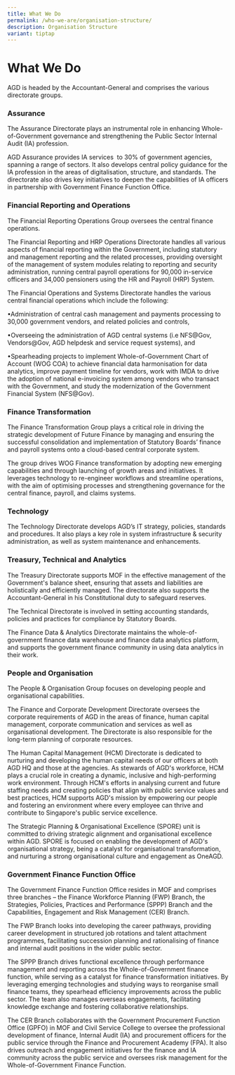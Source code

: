 ```yaml
---
title: What We Do
permalink: /who-we-are/organisation-structure/
description: Organisation Structure
variant: tiptap
---
```

<h1>What We Do</h1>
<p>AGD is headed by the Accountant-General and comprises the various directorate
groups.</p>
<h3>Assurance</h3>
<p>The Assurance Directorate plays an instrumental role in enhancing Whole-of-Government
governance and strengthening the Public Sector Internal Audit (IA) profession.</p>
<p></p>
<p>AGD Assurance provides IA services&nbsp; to 30% of government agencies,
spanning a range of sectors. It also develops central policy guidance for
the IA profession in the areas of digitalisation, structure, and standards.
The directorate also drives key initiatives to deepen the capabilities
of IA officers in partnership with Government Finance Function Office.</p>
<p></p>
<h3>Financial Reporting and Operations</h3>
<p>The Financial Reporting Operations Group oversees the central finance
operations.</p>
<p></p>
<p>The Financial Reporting and HRP Operations Directorate handles all various
aspects of financial reporting within the Government, including statutory
and management reporting and the related processes, providing oversight
of the management of system modules relating to reporting and security
administration, running central payroll operations for 90,000 in-service
officers and 34,000 pensioners using the HR and Payroll (HRP) System.</p>
<p></p>
<p>The Financial Operations and Systems Directorate handles the various central
financial operations which include the following:</p>
<p>•Administration of central cash management and payments processing to
30,000 government vendors, and related policies and controls,</p>
<p>•Overseeing the administration of AGD central systems (i.e NFS@Gov, Vendors@Gov,
AGD helpdesk and service request systems), and</p>
<p>•Spearheading projects to implement Whole-of-Government Chart of Account
(WOG COA) to achieve financial data harmonisation for data analytics, improve
payment timeline for vendors, work with IMDA to drive the adoption of national
e-invoicing system among vendors who transact with the Government, and
study the modernization of the Government Financial System (NFS@Gov).</p>
<p></p>
<h3>Finance Transformation</h3>
<p>The Finance Transformation Group plays a critical role in driving the
strategic development of Future Finance by managing and ensuring the successful
consolidation and implementation of Statutory Boards’ finance and payroll
systems onto a cloud-based central corporate system.</p>
<p></p>
<p>The group drives WOG Finance transformation by adopting new emerging capabilities
and through launching of growth areas and initiatives. It leverages technology
to re-engineer workflows and streamline operations, with the aim of optimising
processes and strengthening governance for the central finance, payroll,
and claims systems.</p>
<p></p>
<h3>Technology</h3>
<p>The Technology Directorate develops AGD’s IT strategy, policies, standards
and procedures. It also plays a key role in system infrastructure &amp;
security administration, as well as system maintenance and enhancements.</p>
<p></p>
<h3>Treasury, Technical and Analytics</h3>
<p>The Treasury Directorate supports MOF in the effective management of the
Government's balance sheet, ensuring that assets and liabilities are holistically
and efficiently managed. The directorate also supports the Accountant-General
in his Constitutional duty to safeguard reserves.</p>
<p></p>
<p>The Technical Directorate is involved in setting accounting standards,
policies and practices for compliance by Statutory Boards.</p>
<p></p>
<p>The Finance Data &amp; Analytics Directorate maintains the whole-of-government
finance data warehouse and finance data analytics platform, and supports
the government finance community in using data analytics in their work.</p>
<p></p>
<h3>People and Organisation</h3>
<p>The People &amp; Organisation Group focuses on developing people and organisational
capabilities.</p>
<p></p>
<p>The Finance and Corporate Development Directorate oversees the corporate
requirements of AGD in the areas of finance, human capital management,
corporate communication and services as well as organisational development.
The Directorate is also responsible for the long-term planning of corporate
resources.</p>
<p></p>
<p>The Human Capital Management (HCM) Directorate is dedicated to nurturing
and developing the human capital needs of our officers at both AGD HQ and
those at the agencies. As stewards of AGD's workforce, HCM plays a crucial
role in creating a dynamic, inclusive and high-performing work environment.
Through HCM's efforts in analysing current and future staffing needs and
creating policies that align with public service values and best practices,
HCM supports AGD's mission by empowering our people and fostering an environment
where every employee can thrive and contribute to Singapore's public service
excellence.</p>
<p></p>
<p>The Strategic Planning &amp; Organisational Excellence (SPORE) unit is
committed to driving strategic alignment and organisational excellence
within AGD. SPORE is focused on enabling the development of AGD's organisational
strategy, being a catalyst for organisational transformation, and nurturing
a strong organisational culture and engagement as OneAGD.</p>
<p></p>
<h3>Government Finance Function Office</h3>
<p>The Government Finance Function Office resides in MOF and comprises three
branches – the Finance Workforce Planning (FWP) Branch, the Strategies,
Policies, Practices and Performance (SPPP) Branch and the Capabilities,
Engagement and Risk Management (CER) Branch.</p>
<p></p>
<p>The FWP Branch looks into developing the career pathways, providing career
development in structured job rotations and talent attachment programmes,
facilitating succession planning and rationalising of finance and internal
audit positions in the wider public sector.</p>
<p></p>
<p>The SPPP Branch drives functional excellence through performance management
and reporting across the Whole-of-Government finance function, while serving
as a catalyst for finance transformation initiatives. By leveraging emerging
technologies and studying ways to reorganise small finance teams, they
spearhead efficiency improvements across the public sector. The team also
manages overseas engagements, facilitating knowledge exchange and fostering
collaborative relationships.</p>
<p></p>
<p>The CER Branch collaborates with the Government Procurement Function Office
(GPFO) in MOF and Civil Service College to oversee the professional development
of finance, Internal Audit (IA) and procurement officers for the public
service through the Finance and Procurement Academy (FPA). It also drives
outreach and engagement initiatives for the finance and IA community across
the public service and oversees risk management for the Whole-of-Government
Finance Function.</p>
<p></p>
<h2></h2>
<p></p>